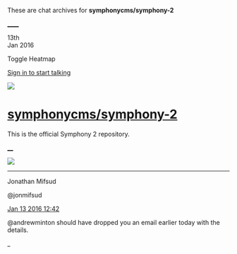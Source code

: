 These are chat archives for **symphonycms/symphony-2**

[__](/symphonycms/symphony-2/archives/2016/01/14)[__](/symphonycms/symphony-2/archives/2016/01/12)

13th  
Jan 2016

Toggle Heatmap

[Sign in to start talking](/login?action=login&button=archive-login)

![](https://avatars-02.gitter.im/group/iv/3/57542c45c43b8c601977197e?s=48)

#  [symphonycms/symphony-2](/symphonycms/symphony-2)

This is the official Symphony 2 repository.

[ __](/orgs/symphonycms/rooms "More symphonycms rooms")

![](https://avatars1.githubusercontent.com/u/859775?v=3&s=30)

____

Jonathan Mifsud

@jonmifsud

[Jan 13 2016
12:42](https://gitter.im/symphonycms/symphony-2?at=569646182bc35f6c1c19d38d)

@andrewminton should have dropped you an email earlier today with the details.

_

